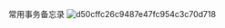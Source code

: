 常用事务备忘录
![d50cffc26c9487e47fc954c3c70d718](https://github.com/user-attachments/assets/988a49a6-df8b-4a32-8efd-b2efda0c7e82)
